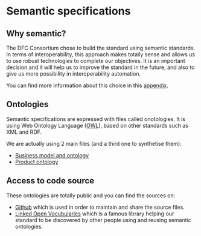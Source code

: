 # Semantic specifications

## Why semantic?

The DFC Consortium chose to build the standard using semantic standards. In terms of interoperability, this approach makes totally sense and allows us to use robust technologies to complete our objectives. It is an important decision and it will help us to improve the standard in the future, and also to give us more possibility in interoperability automation.

You can find more information about this choice in this [appendix](https://github.com/datafoodconsortium/standarddocumentation/tree/bf798061ab399eca4ada363fa47da245908a3ae0/appendixes/decisions-and-choices-history/service-standard.html#de-facto-standards-or-semantic-web-).

## Ontologies

Semantic specifications are expressed with files called onotologies. It is using Web Ontology Language \([OWL](https://fr.wikipedia.org/wiki/Web_Ontology_Language)\), based on other standards such as XML and RDF.

We are actually using 2 main files \(and a third one to synthetise them\):

* [Business model and ontology](business-model-and-ontology.md)
* [Product ontology](product-ontology.md)

## Access to code source

These ontologies are totally public and you can find the sources on:

* [Github](https://github.com/datafoodconsortium/ontology) which is used in order to maintain and share the source files.
* [Linked Open Vocubularies](https://lov.linkeddata.es/dataset/lov/vocabs/dfc) which is a famous library helping our standard to be discovered by other people using and reusing semantic ontologies.

